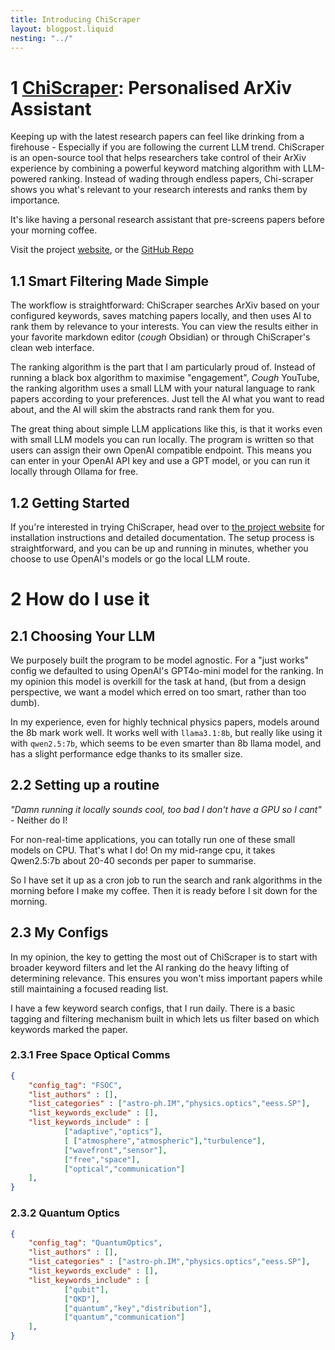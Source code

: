 ```yaml
---
title: Introducing ChiScraper
layout: blogpost.liquid
nesting: "../"
---
```


# 1 [ChiScraper](https://chiscraper.github.io): Personalised ArXiv Assistant

Keeping up with the latest research papers can feel like drinking from a firehouse - Especially if you are following the current LLM trend. ChiScraper is an open-source tool that helps researchers take control of their ArXiv experience by combining a powerful keyword matching algorithm with LLM-powered ranking. Instead of wading through endless papers, Chi-scraper shows you what's relevant to your research interests and ranks them by importance. 

It's like having a personal research assistant that pre-screens papers before your morning coffee.

Visit the project [website](https://chiscraper.github.io), or the [GitHub Repo](https://github.com/ChiScraper/ChiScraper)


## 1.1 Smart Filtering Made Simple 

The workflow is straightforward: ChiScraper searches ArXiv based on your configured keywords, saves matching papers locally, and then uses AI to rank them by relevance to your interests. You can view the results either in your favorite markdown editor (*cough* Obsidian) or through ChiScraper's clean web interface.

The ranking algorithm is the part that I am particularly proud of. Instead of running a black box algorithm to maximise "engagement",  *Cough* YouTube, the ranking algorithm uses a small LLM with your natural language to rank papers according to your preferences. Just tell the AI what you want to read about, and the AI will skim the abstracts rand rank them for you. 

The great thing about simple LLM applications like this, is that it works even with small LLM models you can run locally. The program is written so that users can assign their own OpenAI compatible endpoint. This means you can enter in your OpenAI API key and use a GPT model, or you can run it locally through Ollama for free. 

## 1.2 Getting Started

If you're interested in trying ChiScraper, head over to [the project website](https://chiscraper.github.io/) for installation instructions and detailed documentation. The setup process is 
straightforward, and you can be up and running in minutes, whether you choose to use OpenAI's models or go the local LLM route.

# 2 How do I use it

## 2.1 Choosing Your LLM 
We purposely built the program to be model agnostic. For a "just works" config we defaulted to using OpenAI's GPT4o-mini model for the ranking. In my opinion this model is overkill for the task at hand, (but from a design perspective, we want a model which erred on too smart, rather than too dumb). 

In my experience, even for highly technical physics papers, models around the 8b mark work well. It works well with `llama3.1:8b`, but really like using it with `qwen2.5:7b`, which seems to be even smarter than 8b llama model, and has a slight performance edge thanks to its smaller size. 

## 2.2 Setting up a routine

*"Damn running it locally sounds cool, too bad I don't have a GPU so I cant"* - Neither do I!

For non-real-time applications, you can totally run one of these small models on CPU.  That's what I do! On my mid-range cpu, it takes Qwen2.5:7b about 20-40 seconds per paper to summarise.

So I have set it up as a cron job to run the search and rank algorithms in the morning before I make my coffee. Then it is ready before I sit down for the morning. 

## 2.3 My Configs

In my opinion, the key to getting the most out of ChiScraper is to start with broader keyword filters and let the AI ranking do the heavy lifting of determining relevance. This ensures you won't miss important papers while still maintaining a focused reading list.

I have a few keyword search configs, that I run daily. There is a basic tagging and filtering mechanism built in which lets us filter based on which keywords marked the paper.

### 2.3.1 Free Space Optical Comms 

```json
{
    "config_tag": "FSOC",
    "list_authors" : [],
    "list_categories" : ["astro-ph.IM","physics.optics","eess.SP"],
    "list_keywords_exclude" : [],
    "list_keywords_include" : [
            ["adaptive","optics"],
            [ ["atmosphere","atmospheric"],"turbulence"],
            ["wavefront","sensor"],
            ["free","space"],
            ["optical","communication"]
    ],
}
```

### 2.3.2 Quantum Optics

```json
{
    "config_tag": "QuantumOptics",
    "list_authors" : [],
    "list_categories" : ["astro-ph.IM","physics.optics","eess.SP"],
    "list_keywords_exclude" : [],
    "list_keywords_include" : [
            ["qubit"],
            ["QKD"],
            ["quantum","key","distribution"],
            ["quantum","communication"]
    ],
}
```